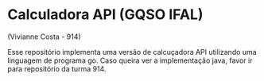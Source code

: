 # Calculadora API (GQSO IFAL)
(Vivianne Costa - 914)

Esse repositório implementa uma  versão de calcuçadora API utilizando uma linguagem de programa go. Caso queira ver a implementação java, favor ir para repositório da turma 914.
